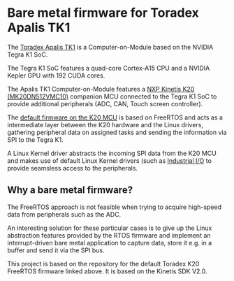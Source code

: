 # Bare metal firmware for Toradex Apalis TK1

The [Toradex Apalis TK1](https://www.toradex.com/computer-on-modules/apalis-arm-family/nvidia-tegra-k1) is a Computer-on-Module based on the NVIDIA Tegra K1 SoC.

The Tegra K1 SoC features a quad-core Cortex-A15 CPU and a NVIDIA Kepler GPU with 192 CUDA cores.

The Apalis TK1 Computer-on-Module features a [NXP Kinetis K20 (MK20DN512VMC10)](https://www.nxp.com/products/processors-and-microcontrollers/arm-based-processors-and-mcus/kinetis-cortex-m-mcus/k-seriesperformancem4/k2x-usb/kinetis-k20-100-mhz-full-speed-usb-mixed-signal-integration-microcontrollers-based-on-arm-cortex-m4-core:K20_100) companion MCU connected to the Tegra K1 SoC to provide additional peripherals (ADC, CAN, Touch screen controller).

The [default firmware on the K20 MCU](http://git.toradex.com/cgit/freertos-toradex.git/log/?h=apalis-tk1-k20-freertos-v9) is based on FreeRTOS and acts as a intermediate layer between the K20 hardware and the Linux drivers, gathering peripheral data on assigned tasks and sending the information via SPI to the Tegra K1.

A Linux Kernel driver abstracts the incoming SPI data from the K20 MCU and makes use of default Linux Kernel drivers (such as [Industrial I/O](https://wiki.analog.com/software/linux/docs/iio/iio) to provide seamsless access to the peripherals.

## Why a bare metal firmware?

The FreeRTOS approach is not feasible when trying to acquire high-speed data from peripherals such as the ADC. 

An interesting solution for these particular cases is to give up the Linux abstraction features provided by the RTOS firmware and implement an interrupt-driven bare metal application to capture data, store it e.g. in a buffer and send it via the SPI bus.

This project is based on the repository for the default Toradex K20 FreeRTOS firmware linked above. It is based on the Kinetis SDK V2.0.
